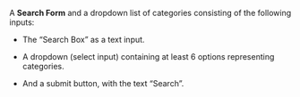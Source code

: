
A **Search Form** and a dropdown list of categories consisting of the following inputs:

  * The “Search Box” as a text input.

  * A dropdown (select input) containing at least 6 options representing categories.

  * And a submit button, with the text “Search”.

